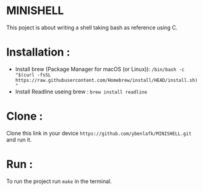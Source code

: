# MINISHELL
This poject is about writing a shell taking bash as reference using C.
</br>
# Installation :
- Install brew (Package Manager for macOS (or Linux)): ```/bin/bash -c "$(curl -fsSL https://raw.githubusercontent.com/Homebrew/install/HEAD/install.sh)"```
- Install Readline useing brew : ```brew install readline```
# Clone :
Clone this link in your device ```https://github.com/ybenlafk/MINISHELL.git``` and run it.
# Run :
To run the project run ```make``` in the terminal.
